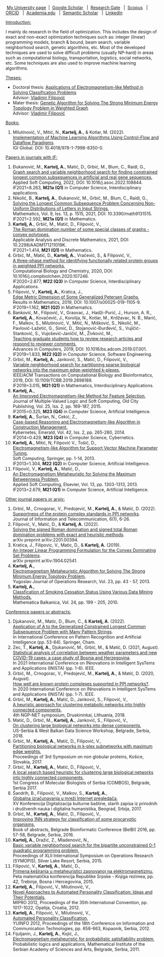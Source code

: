 &nbsp;<a href="http://poincare.matf.bg.ac.rs/~aleksandar.kartelj/" target="_blank">My University page</a>&nbsp;
|&nbsp; <a href="https://scholar.google.com/citations?user=_QLLEqIAAAAJ&hl=en&oi=ao" target="_blank">Google Scholar</a> &nbsp;
|&nbsp; <a href="https://www.researchgate.net/profile/Aleksandar-Kartelj" target="_blank">Research Gate</a> &nbsp;
|&nbsp; <a href="https://www.scopus.com/authid/detail.uri?authorId=55339227500" target="_blank">Scopus</a> &nbsp;
|&nbsp; <a href="https://orcid.org/0000-0001-9839-6039" target="_blank">ORCID</a> &nbsp;
|&nbsp; <a href="https://independent.academia.edu/AleksandarK7" target="_blank">Academia.edu</a> &nbsp;
|&nbsp; <a href="https://www.semanticscholar.org/author/Aleksandar-Kartelj/2093681" target="_blank">Semantic Scholar</a> &nbsp;
|&nbsp; <a href="https://www.linkedin.com/in/aleksandar-kartelj-2721a04/" target="_blank">LinkedIn</a>


<u>Introduction:</u>
<p>
I mainly do research in the field of optimization. This includes the design of exact and non-exact optimization techniques such as: integer (linear) programming models, branch & bound, beam search, variable neighborhood search, genetic algorithms, etc. Most of the developed techniques are used to solve difficult problems (usually NP-hard) in areas such as computational biology, transportation, logistics, social networks, etc. Some techniques are also used to improve machine learning algorithms.
</p>

<u>Theses:</u>
<ul>
 		<li>Doctoral thesis: <a href="http://www.matf.bg.ac.rs/~aleksandar.kartelj/akartelj_dokt_finalna_verzija.pdf">Applications of Electromagnetism-like Method in Solving Classification Problems</a><br>Advisor: <a href="http://www.matf.bg.ac.rs/~vladimir.filipovic">Vladimir Filipović</a></li>
		<li>Mater thesis: <a href="http://www.matf.bg.ac.rs/~aleksandar.kartelj/akartelj_master_finalna_verzija.pdf">Genetic Algorithm for Solving The Strong Minimum Energy Topology Problem in Weighted Graph</a><br>Advisor:  <a href="http://www.matf.bg.ac.rs/~vladimir.filipovic">Vladimir Filipović</a></li>
</li>
 </ul>

<u>Books:</u><br>
<ol>
<li>
Milutinović, V., Mitić, N., <b>Kartelj, A.</b>, & Kotlar, M. (2022). <br>
 <a href="https://www.igi-global.com/book/implementation-machine-learning-algorithms-using/269963" target="_blank">
Implementation of Machine Learning Algorithms Using Control-Flow and Dataflow Paradigms</a>.<br>
 IGI Global. DOI: 10.4018/978-1-7998-8350-0.</li>
</ol>


<u>Papers in journals with IF:</u>
<ol>

<li>
Đukanović, M., <b>Kartelj, A.</b>, Matić, D., Grbić, M., Blum, C., Raidl, G.,<br>
 <a href="https://www.sciencedirect.com/science/article/pii/S156849462200237X">Graph search and variable neighborhood search for finding constrained longest common subsequences in artificial and real gene sequences</a>,<br>
 Applied Soft Computing, 2022, DOI: 10.1016/j.asoc.2022.108844. <br>
IF2021=8.263, <b>M21a (Q1)</b> in Computer Science, Interdisciplinary applications. 
</li>


<li>
Nikolić, B., <b>Kartelj, A.</b>, Đukanović, M., Grbić, M., Blum, C., Raidl, G.,<br>
 <a href="https://www.mdpi.com/2227-7390/9/13/1515/pdf">Solving the Longest Common Subsequence Problem Concerning Non-Uniform Distributions of Letters in Input Strings</a>,<br>
 Mathematics, Vol. 9, Iss. 13, p. 1515, 2021, DOI: 10.3390/math9131515. <br>
IF2021=2.592, <b>M21a (Q1)</b> in Mathematics. 
</li>

<li>
<b>Kartelj, A.</b>, Grbić, M., Matić, D., Filipović, V.,<br>
 <a href="http://pefmath.etf.rs/accepted/Ivana/AADM-2921.pdf">The Roman domination number of some special classes of graphs - convex polytopes</a>, <br>
Applicable Analysis and Discrete Mathematics, 2021, DOI: 10.2298/AADM171211019K. <br>
IF2021=1.414, <b>M21 (Q1)</b> in Mathematics. 
</li>
<li>
Grbić, M., Matić, D., <b>Kartelj, A.</b>, Vračević, S., & Filipović, V., <br>
<a href="https://www.sciencedirect.com/science/article/abs/pii/S1476927119310035">A three-phase method for identifying functionally related protein groups in weighted PPI networks</a>, <br>
Computational Biology and Chemistry, 2020, DOI: 10.1016/j.compbiolchem.2020.107246.
<br>IF2020=2.877, <b>M22 (Q3)</b> in Computer Science, Interdisciplinary Applications.
</li>
<li>
Filipović, V., <b>Kartelj, A.</b>, Kratica, J., <br>
<a href="https://link.springer.com/article/10.1007/s00025-019-1105-9">Edge Metric Dimension of Some Generalized Petersen Graphs</a>, <br>
Results in Mathematics, 2019, DOI: 10.1007/s00025-019-1105-9. 
<br>IF2019=1.162, <b>M21 (Q2)</b> in Mathematics.
</li>
<li>
Banković, M., Filipović, V., Graovac, J., Hadži-Purić, J., Hurson, A. R., <b>Kartelj, A.</b>, Kovačević, J., Korolija, N., Kotlar, M., Krdžavac, N. B., Marić, F., Malkov, S., Milutinović, V., Mitić, N., Mišković, S., Nikolić, M., Pavlović-Lažetić, G., Simić, D., Stojanović-Đurđević, S., Vujičić-Stanković, S., Vujošević-Janičić, M., Živković, M., <br>
<a href="https://www.sciencedirect.com/science/article/pii/S0065245819300270">Teaching graduate students how to review research articles and respond to reviewer comments</a>, <br>
Advances in Computers, 2019, DOI: 10.1016/bs.adcom.2019.07.001.
<br>IF2019=1.833, <b>M22 (Q2)</b> in Computer Science, Software Engineering.
</li>
<li>
Grbić, M., <b>Kartelj, A.</b>, Janković, S., Matić, D., Filipović, V.,  <br>
<a href="https://ieeexplore.ieee.org/abstract/document/8637050">Variable neighborhood search for partitioning sparse biological networks into the maximum edge-weighted k-plexes</a>, <br>
IEEE/ACM Transactions on Computational Biology and Bioinformatics, 2019, 
DOI: 10.1109/TCBB.2019.2898189.
<br>IF2019=3.015, <b>M21 (Q1)</b> in Mathematics, Interdisciplinary Applications.
</li>
<li>
<b>Kartelj, A.</b>, <br>
<a href="http://www.oldcitypublishing.com/journals/mvlsc-home/mvlsc-issue-contents/mvlsc-volume-25-number-2-3-2015/mvlsc-25-2-3-p-169-187/">An Improved Electromagnetism-like Method for Feature Selection</a>,<br>
 Journal of Multiple-Valued Logic and Soft Computing, Old City Publishing, Vol. 25, Iss. 2, pp. 169-187, 2015.
<br>IF2015=0.325, <b>M23 (Q4)</b> in Computer Science, Artificial Intelligence.
</li>
<li>
<b>Kartelj, A.</b>, Šurlan, N., Cekić, Z.,<br>
 <a href="http://www.ingentaconnect.com/content/mcb/067/2014/00000043/00000002/art00007">Case-based 
Reasoning and Electromagnetism-like Algorithm in Construction Management</a>, <br>
Kybernetes, Emerald, Vol. 42, Iss. 2, pp. 265-280, 2014.
<br>IF2014=0.429, <b>M23 (Q4)</b> in Computer Science, Cybernetics.
</li>
<li>
<b>Kartelj, A.</b>, Mitić, N, Filipović V., Tošić, D.,<br>
<a href="http://link.springer.com/article/10.1007/s00500-013-1180-x"> Electromagnetism-like 
Algorithm for Support Vector Machine 
Parameter Tuning</a>, <br>
Soft Computing, Springer, pp. 1-14, 2013.
<br>IF2013=1.304, <b>M22 (Q2)</b> in Computer Science, Artificial Intelligence.
</li>
<li>
Filipović, V., <b>Kartelj, A.</b>, Matić, D.,<br>
 <a href="http://www.sciencedirect.com/science/article/pii/S1568494612004668">An 
Electromagnetism Metaheuristic for Solving the Maximum 
Betweenness 
Problem</a>,<br>
 Applied Soft Computing, Elsevier, Vol. 13, pp. 1303-1313, 2013.
<br>IF2013=2.679, <b>M21 (Q1)</b> in Computer Science, Artificial Intelligence.
</li>
</ol>

<u>Other journal papers or arxiv:</u>
<ol>
<li>
Grbić, M., Crnogorac, V., Predojević, M., <b>Kartelj, A.</b>, & Matić, D. (2022). <br>
<a href="https://www.tandfonline.com/doi/pdf/10.1080/24751839.2021.1989241">Supportness of the protein complex standards in PPI networks</a>. <br>
Journal of Information and Telecommunication, 6(1), 6-26.
</li>
<li>
Filipović, V., Matić, D., & <b>Kartelj, A.</b> (2022). <br>
<a href="https://arxiv.org/pdf/2201.00394">Solving the signed Roman domination and signed total Roman domination problems with exact and heuristic methods</a>. <br>
arXiv preprint arXiv:2201.00394.
</li>
<li>
Kratica, J., Filipovic, V., Matic, D., & <b>Kartelj, A.</b> (2019). <br>
<a href="https://arxiv.org/pdf/1904.02541.pdf">An Integer Linear Programming Formulation for the Convex Dominating Set Problems</a>. <br>
arXiv preprint arXiv:1904.02541.
</li>
<li>
<b>Kartelj, A.</b>, <br>
<a href="http://www.yujor.fon.bg.ac.rs/index.php/journal/article/view/1013/504">Electromagnetism 
Metaheuristic Algorithm for Solving The Strong Minimum Energy 
Topology Problem</a>, <br>
Yugoslav Journal of 
Operations Research, Vol. 23, pp. 43 - 57, 2013.
</li>
<li><b>Kartelj, A.</b>, <br>
<a href="http://sci-gems.math.bas.bg/jspui/handle/10525/1349">Classfication of Smoking Cessation 
Status Using Various Data Mining Methods</a>,<br>
Mathematica Balkanica, Vol. 24, pp. 199 - 205, 2010.
</li>
</ol>

<u>Conference papers or abstracts:</u>
<ol>
<li>
Djukanovic, M., Matic, D., Blum, C., & <b>Kartelj, A.</b> (2022). <br>
<a href="https://link.springer.com/chapter/10.1007/978-3-031-09282-4_5">Application of A to the Generalized Constrained Longest Common Subsequence Problem with Many Pattern Strings</a>.<br>
In International Conference on Pattern Recognition and Artificial Intelligence (pp. 53-64). Springer, Cham.
</li>

<li>
Zec, T., <b>Kartelj, A.</b>, Djukanović, M., Grbić, M., & Matić, D. (2021, August). <br>
<a href="https://ieeexplore.ieee.org/document/9548391">Statistical analysis of correlation between weather parameters and new COVID-19 cases: a case study of Bosnia and Herzegovina</a>. <br>
In 2021 International Conference on INnovations in Intelligent SysTems and Applications (INISTA) (pp. 1-6). IEEE.
</li>
<li>
Grbić, M., Crnogorac, V., Predojević, M., <b>Kartelj, A.</b>, & Matić, D. (2020, August). <br>
<a href="https://ieeexplore.ieee.org/document/9194663">How well are known protein complexes supported in PPI networks?</a>. <br>
In 2020 International Conference on INnovations in Intelligent SysTems and Applications (INISTA) (pp. 1-7). IEEE.
</li>
<li>
Grbić, M., <b>Kartelj, A.</b>, Matić, D., Janković, S., Filipović, V., <br>
<a href="http://www.ngp-net.gmc.vu.lt/wp-content/uploads/2018/10/NGP-Net4_abstract_book.pdf">A heuristic approach for clustering metabolic networks into highly connected components</a>, <br>
4th NGP-NET symposium, Druskininkai, Lithuania, 2018.  
</li>
<li>
Matić, D., Grbić, M., <b>Kartelj, A.</b>, Janković, S., Filipović, V., <br>
<a href="https://nsfserbia.rs/posters/">On clustering large biological networks into dense components</a>, <br>
US-Serbia & West Balkan Data Science Workshop, Belgrade, Serbia, 2018.  
</li>
<li>
Grbić, M., <b>Kartelj, A.</b>, Matić, D., Filipović, V., <br>
<a href="http://ngp-net17.saske.sk/BOOK%20OF%20ABSTRACTS%20NGP-net17%20KOSICE.pdf">Partitioning biological networks in k-plex subnetworks with maximum edge weights</a>, <br>
Proceedings of 3rd Symposium on non globular proteins, Košice, Slovakia, 2017. 
</li>
<li>
Grbić, M., <b>Kartelj, A.</b>, Matić, D., Filipović, V., <br>
<a href="https://vladofilipovic.github.io/Science/Papers/A6.4-1.pdf">A local search based heuristic for clustering large biological networks into highly connected components</a>, <br>
1st Congress of Molecular Biologists of Serbia (COMBOS), Belgrade, Serbia 2017. 
</li>
<li>
Šandrih, B., Filipović, V., Malkov, S., <b>Kartelj, A.</b>, <br>
<a href="http://www.ncd.matf.bg.ac.rs/conferences/ncd2017/NCD2017_Book_of_Abstracts.pdf">Globalna izračunavanja u mreži Internet pregledača</a>,  <br>
XV Konferencija Digitalizacija kulturne baštine, starih zapisa iz prirodnih i društvenih nauka i digitalna humanistika, Beograd, Srbija, 2017.  
</li>
<li>
Grbić, M., <b>Kartelj, A.</b>, Matić, D., Filipović, V., <br>
<a href="http://alas.matf.bg.ac.rs/~websites/bioinfo/?page_id=267">Improving 1NN strategy for classification of some procaryotic organisms</a>, <br>
Book of abstracts, Belgrade Bioinformatic Conference (BelBI) 2016, pp. 57-58, Belgrade, Serbia, 2016.
</li>
<li>
<b>Kartelj, A.</b>, Dražić, Z., Mladenović, N., <br>
<a href="http://symopis2015.matf.bg.ac.rs/ZbornikN.pdf">Basic variable neighborhood search for the bipartite unconstrained 0-1 quadratic programming problem</a>, <br>
Proceedings of XLII International Symposium on Operations Research (SYMOPIS), Silver Lake Resort, Serbia, 2015.
</li>
<li>
Filipović, V., <b>Kartelj, A.</b>, Matić, D., <br>
<a href="http://www.mk.rs.ba/wp-content/uploads/2014/01/Spojeno.pdf">Primena keširanja u metaheuristici zasnovanoj na elektromagnetizmu</a>, <br>
Peta matematička konferencija Republike Srpske - Knjiga rezimea, pp. 42, Trebinje, Bosna i Hercegovina, 2015.
</li>
<li>
<b>Kartelj, A.</b>, Filipović, V., Milutinović, V., <br>
<a href="http://ieeexplore.ieee.org/xpl/login.jsp?tp=&amp;arnumber=6240793&amp;url=http%3A%2F%2Fieeexplore.ieee.org%2Fxpls%2Fabs_all.jsp%3Farnumber%3D6240793">Novel 
Approaches to Automated Personality Classification: Ideas and 
Their Potentials</a>, <br>
MIPRO 2012, Proceedings of the 35th International Convention, pp. 1017-1022, Opatija, Croatia, 2012.
</li><li>
<b>Kartelj, A.</b>, Filipović, V., Milutinović, V., <br>
<a href="http://www.e-drustvo.org/proceedings/YuInfo2012/html/pdf/487.pdf">Automated Personality Classification</a>, <br>
YUINFO 2012, Proceedings of the 18th
Conference on Information and Communication Technologies, pp. 658-663, Kopaonik, Serbia, 2012.
</li>
<li>
Fijuljanin, J., <b>Kartelj, A.</b>, Kojić, J., <br>
<a href="http://www.mi.sanu.ac.rs/conferences/Sced_ProbLogic_Bg11.pdf#page=21">
Electromagnetism metaheuristic for probabilistic satisfiability problem</a>, <br>
Probabilistic logics and applications, Mathematical Institute of the Serbian Academy of Sciences 
and Arts, Belgrade, Serbia, 2011.
</li>
</ol>
